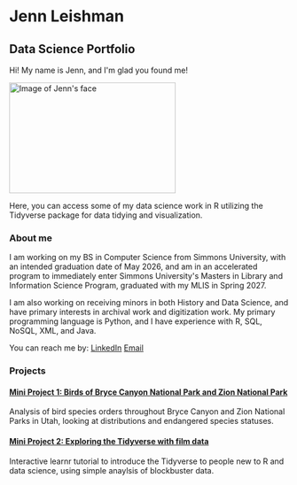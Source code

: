 # Jenn Leishman
## Data Science Portfolio

Hi! My name is Jenn, and I'm glad you found me!

<img src="https://github.com/user-attachments/assets/22f98bc2-397a-49e3-bb03-08c37e9fb86f" alt="Image of Jenn's face" width="300" height="200">


Here, you can access some of my data science work in R utilizing the Tidyverse package for data tidying and visualization. 

### About me

I am working on my BS in Computer Science from Simmons University, with an intended graduation date of May 2026, and am in an accelerated program to immediately enter Simmons University's Masters in Library and Information Science Program, graduated with my MLIS in Spring 2027.

I am also working on receiving minors in both History and Data Science, and have primary interests in archival work and digitization work. My primary programming language is Python, and I have experience with R, SQL, NoSQL, XML, and Java.

You can reach me by:
[LinkedIn](https://www.linkedin.com/in/jenn-leishman-746590333/)
[Email](mailto:jennifermleishman@gmail.com)

### Projects

#### [Mini Project 1: Birds of Bryce Canyon National Park and Zion National Park](jennleishman.github.io/Mini-Project-1/)
Analysis of bird species orders throughout Bryce Canyon and Zion National Parks in Utah, looking at distributions and endangered species statuses.

#### [Mini Project 2: Exploring the Tidyverse with film data](https://jennleishman.github.io/Mini-Project-2/)
Interactive learnr tutorial to introduce the Tidyverse to people new to R and data science, using simple anaylsis of blockbuster data.


